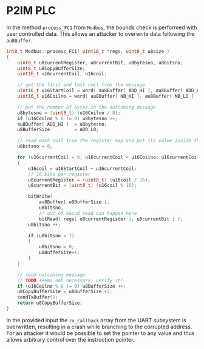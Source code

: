 # P2IM PLC
In the method `process_FC1` from `Modbus`, the bounds check is performed with user controlled data.
This allows an attacker to overwrite data following the `au8Buffer`.
```C
int8_t Modbus::process_FC1( uint16_t *regs, uint8_t u8size )
{
    uint8_t u8currentRegister, u8currentBit, u8bytesno, u8bitsno;
    uint8_t u8CopyBufferSize;
    uint16_t u16currentCoil, u16coil;

    // get the first and last coil from the message
    uint16_t u16StartCoil = word( au8Buffer[ ADD_HI ], au8Buffer[ ADD_LO ] );
    uint16_t u16Coilno = word( au8Buffer[ NB_HI ], au8Buffer[ NB_LO ] );

    // put the number of bytes in the outcoming message
    u8bytesno = (uint8_t) (u16Coilno / 8);
    if (u16Coilno % 8 != 0) u8bytesno ++;
    au8Buffer[ ADD_HI ]  = u8bytesno;
    u8BufferSize         = ADD_LO;

    // read each coil from the register map and put its value inside the outcoming message
    u8bitsno = 0;

    for (u16currentCoil = 0; u16currentCoil < u16Coilno; u16currentCoil++)
    {
        u16coil = u16StartCoil + u16currentCoil;
        // 16 bits per register
        u8currentRegister = (uint8_t) (u16coil / 16);
        u8currentBit = (uint8_t) (u16coil % 16);

        bitWrite(
            au8Buffer[ u8BufferSize ],
            u8bitsno,
            // out of bound read can happen here
            bitRead( regs[ u8currentRegister ], u8currentBit ) );
        u8bitsno ++;

        if (u8bitsno > 7)
        {
            u8bitsno = 0;
            u8BufferSize++;
        }
    }

    // send outcoming message
    // TODO seems not necessary, verify it!
    if (u16Coilno % 8 != 0) u8BufferSize ++;
    u8CopyBufferSize = u8BufferSize +2;
    sendTxBuffer();
    return u8CopyBufferSize;
}
```

In the provided input the `rx_callback` array from the UART subsystem is overwritten, resulting in a crash while branching to the corrupted address.
For an attacker it would be possible to set the pointer to any value and thus allows arbitrary control over the instruction pointer.
